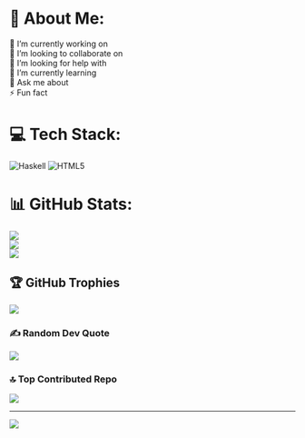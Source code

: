 # 💫 About Me:
🔭 I’m currently working on<br>👯 I’m looking to collaborate on<br>🤝 I’m looking for help with<br>🌱 I’m currently learning<br>💬 Ask me about<br>⚡ Fun fact


# 💻 Tech Stack:
![Haskell](https://img.shields.io/badge/Haskell-5e5086?style=for-the-badge&logo=haskell&logoColor=white) ![HTML5](https://img.shields.io/badge/html5-%23E34F26.svg?style=for-the-badge&logo=html5&logoColor=white)
# 📊 GitHub Stats:
![](https://github-readme-stats.vercel.app/api?username=efef&theme=dark&hide_border=true&include_all_commits=true&count_private=false)<br/>
![](https://github-readme-streak-stats.herokuapp.com/?user=efef&theme=dark&hide_border=true)<br/>
![](https://github-readme-stats.vercel.app/api/top-langs/?username=efef&theme=dark&hide_border=true&include_all_commits=true&count_private=false&layout=compact)

## 🏆 GitHub Trophies
![](https://github-profile-trophy.vercel.app/?username=efef&theme=radical&no-frame=false&no-bg=true&margin-w=4)

### ✍️ Random Dev Quote
![](https://quotes-github-readme.vercel.app/api?type=horizontal&theme=radical)

### 🔝 Top Contributed Repo
![](https://github-contributor-stats.vercel.app/api?username=efef&limit=5&theme=dark&combine_all_yearly_contributions=true)

---
[![](https://visitcount.itsvg.in/api?id=efef&icon=0&color=0)](https://visitcount.itsvg.in)

<!-- Proudly created with GPRM ( https://gprm.itsvg.in ) -->
